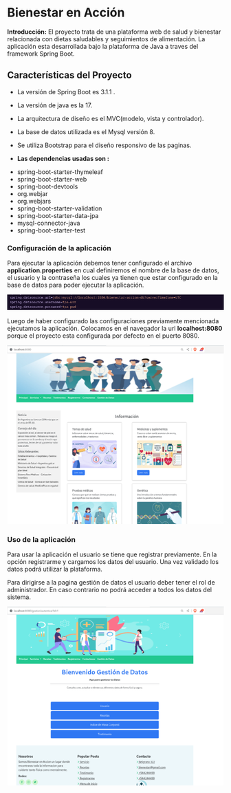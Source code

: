 # 	Bienestar en Acción
**Introducción:** El proyecto trata de una plataforma web de salud y bienestar relacionada con dietas saludables y
seguimientos de alimentación. La aplicación esta desarrollada bajo la plataforma de Java a traves del framework Spring Boot.

## Características del Proyecto 

+ La versión de Spring Boot es 3.1.1 .
+ La versión de java es la  17.
+ La arquitectura de diseño es el MVC(modelo, vista y controlador).
+ La base de datos utilizada es el Mysql versión 8.
+ Se utiliza Bootstrap para el diseño responsivo de las paginas.

+ **Las dependencias usadas son :**
* spring-boot-starter-thymeleaf
* spring-boot-starter-web
* spring-boot-devtools
* org.webjar
* org.webjars
* spring-boot-starter-validation
* spring-boot-starter-data-jpa
* mysql-connector-java
* spring-boot-starter-test


### Configuración de la aplicación

Para ejecutar la aplicación debemos tener configurado el archivo **application.properties** en cual definiremos el nombre de la base de datos, el usuario y la contraseña los cuales ya tienen que estar configurado en la base de datos para poder ejecutar la aplicación.

![Imagen de la configuración de la base de datos en el proyecto](Tp_Final_Programacion_Visual_2023/src/main/resources/static/imagenes_readme/configuracion_db_proyecto.png)

Luego de haber configurado las configuraciones previamente mencionada ejecutamos la aplicación. Colocamos en el navegador la url **localhost:8080** porque el proyecto esta configurada por defecto en el puerto 8080.

![Ejecución de la aplicación](Tp_Final_Programacion_Visual_2023/src/main/resources/static/imagenes_readme/inicio.png)

### Uso de la aplicación

Para usar la aplicación el usuario se tiene que registrar previamente. En la opción registrarme y cargamos los datos del usuario. Una vez validado los datos podrá utilizar la plataforma.

Para dirigirse a la pagina gestión de datos el usuario deber tener el rol de administrador. En caso contrario no podrá acceder a todos los datos del sistema.

![Administración de datos](Tp_Final_Programacion_Visual_2023/src/main/resources/static/imagenes_readme/administracion.png)